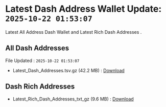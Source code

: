 # Latest Dash Address Wallet Update: `2025-10-22 01:53:07`

Latest All Address Dash Wallet and Latest Rich Dash Addresses .

## All Dash Addresses

File Updated : `2025-10-22 01:53:07`

- Latest_Dash_Addresses.tsv.gz (42.2 MB) : [Download](https://github.com/Pymmdrza/Rich-Address-Wallet/releases/tag/Dash)

## Dash Rich Addresses

- Latest_Rich_Dash_Addresses_txt_gz (9.6 MB) : [Download](https://github.com/Pymmdrza/Rich-Address-Wallet/releases/tag/Dash)
